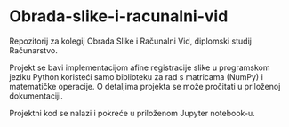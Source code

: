 # Obrada-slike-i-racunalni-vid
Repozitorij za kolegij Obrada Slike i Računalni Vid, diplomski studij Računarstvo.

Projekt se bavi implementacijom afine registracije slike u programskom jeziku Python koristeći samo biblioteku za rad s matricama (NumPy) i matematičke operacije. O detaljima projekta se može pročitati u priloženoj dokumentaciji.

Projektni kod se nalazi i pokreće u priloženom Jupyter notebook-u.
